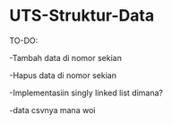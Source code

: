 # UTS-Struktur-Data

TO-DO:

-Tambah data di nomor sekian

-Hapus data di nomor sekian


-Implementasiin singly linked list dimana?

-data csvnya mana woi
